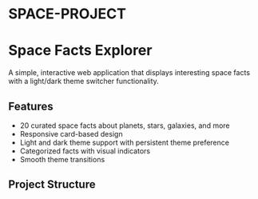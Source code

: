 # SPACE-PROJECT
# Space Facts Explorer

A simple, interactive web application that displays interesting space facts with a light/dark theme switcher functionality.

## Features

- 20 curated space facts about planets, stars, galaxies, and more
- Responsive card-based design
- Light and dark theme support with persistent theme preference
- Categorized facts with visual indicators
- Smooth theme transitions

## Project Structure

